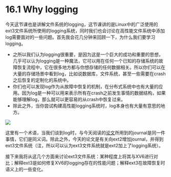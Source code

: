 # 16.1 Why logging

今天这节课也是讲解文件系统的logging，这节课讲的是Linux中的广泛使用的ext3文件系统所使用的logging系统，同时我们也会讨论在高性能文件系统中添加log需要面对的一些问题。首先我会花几分钟来回顾一下，为什么我们要学习logging。

* 之所以我们认为logging很重要，是因为这是一个巨大的成功和重要的思想，几乎可以认为logging是一种魔法，它可以用在任何一个已知的存储系统的故障恢复流程中，它在很多地方都与你想存储的任何数据相关。所以你们可以在大量的存储场景中看到log，比如说数据库，文件系统，甚至一些需要在crash之后恢复的定制化的系统中。
* 你们也可以发现log作为从故障中恢复的机制，在分布式系统中也有大量的应用。因为log是一种可以用来表示所有在crash之前发生事情的数据结构，如果能够理解log，那么就可以更容易的从crash中恢复过来。
* 除此之外，当你尝试构建高性能logging系统时，log本身也有大量有意思的地方。

![](http://cdn.oyjy.top/copydir/2021-06-08-12:17:27--8742002800796327929)

这里有一个术语，当我们谈到log时，与今天阅读的[论文](https://pdos.csail.mit.edu/6.828/2020/readings/journal-design.pdf)所用到的journal是同一件事情，它们是同义词。除此之外，今天的论文是有关向ext2增加journal，并得到ext3文件系统（注，所以可以认为ext3文件系统就是ext2加上了logging系统）。

接下来我将从这几个方面来讨论ext3文件系统：某种程度上将其与XV6进行对比；解释ext3是如何修复XV6的logging存在的性能问题；解释ext3在故障恢复时语义上的一些变化。


